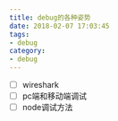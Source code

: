 ```yaml
---
title: debug的各种姿势
date: 2018-02-07 17:03:45
tags:
- debug 
category: 
- debug
---
```


- [ ] wireshark
- [ ] pc端和移动端调试
- [ ] node调试方法